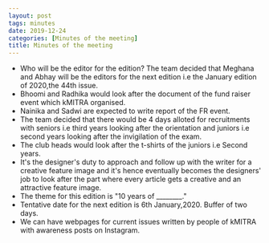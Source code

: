 ```yaml
---
layout: post
tags: minutes
date: 2019-12-24
categories: [Minutes of the meeting]
title: Minutes of the meeting
---
```




*	Who will be the editor for the edition?
The team decided that Meghana and Abhay will be the editors for the next edition i.e the January edition of 2020,the 44th issue.
*	Bhoomi and Radhika would look after the document of the fund raiser event which kMITRA organised.
*	Nainika and Sadwi are expected to write report of the FR event.
*	The team decided that there would be 4 days alloted for recruitments with seniors i.e third years looking after the orientation and juniors i.e second years looking after the invigilation of the exam.
*	The club heads would look after the t-shirts of the juniors i.e Second years.
*	It's the designer's duty to approach and follow up with the writer for a creative feature image and it's hence eventually becomes the designers' job to look after the part where every article gets a creative and an attractive feature image.
*	The theme for this edition is "10 years of ________."
*	Tentative date for the next edition is 6th January,2020. Buffer of two days.
*	We can have webpages for current issues written by people of kMITRA with awareness posts on Instagram.
